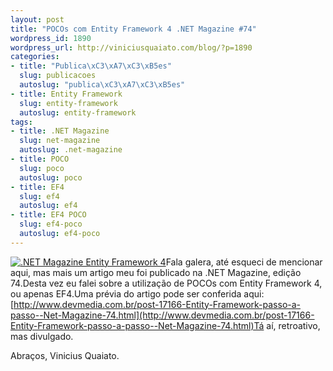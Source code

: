 ```yaml
--- 
layout: post
title: "POCOs com Entity Framework 4 .NET Magazine #74"
wordpress_id: 1890
wordpress_url: http://viniciusquaiato.com/blog/?p=1890
categories: 
- title: "Publica\xC3\xA7\xC3\xB5es"
  slug: publicacoes
  autoslug: "publica\xC3\xA7\xC3\xB5es"
- title: Entity Framework
  slug: entity-framework
  autoslug: entity-framework
tags: 
- title: .NET Magazine
  slug: net-magazine
  autoslug: .net-magazine
- title: POCO
  slug: poco
  autoslug: poco
- title: EF4
  slug: ef4
  autoslug: ef4
- title: EF4 POCO
  slug: ef4-poco
  autoslug: ef4-poco
---
```

[![](http://viniciusquaiato.com/images_posts/capa_net74_G.jpg ".NET Magazine Entity Framework 4")](http://viniciusquaiato.com/images_posts/capa_net74_G.jpg)Fala galera, até esqueci de mencionar aqui, mas mais um artigo meu foi publicado na .NET Magazine, edição 74.Desta vez eu falei sobre a utilização de POCOs com Entity Framework 4, ou apenas EF4.Uma prévia do artigo pode ser conferida aqui: [http://www.devmedia.com.br/post-17166-Entity-Framework-passo-a-passo--Net-Magazine-74.html](http://www.devmedia.com.br/post-17166-Entity-Framework-passo-a-passo--Net-Magazine-74.html)Tá aí, retroativo, mas divulgado.

Abraços,
Vinicius Quaiato.
